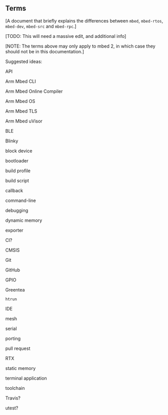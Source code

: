 ## Terms

[A document that briefly explains the differences between `mbed`, `mbed-rtos`, `mbed-dev`, `mbed-src` and `mbed-rpc`.]

[TODO: This will need a massive edit, and additional info]

[NOTE: The terms above may only apply to mbed 2, in which case they should not be in this documentation.]

Suggested ideas:

API

Arm Mbed CLI

Arm Mbed Online Compiler

Arm Mbed OS

Arm Mbed TLS

Arm Mbed uVisor

BLE

Blinky

block device

bootloader

build profile

build script

callback

command-line

debugging

dynamic memory

exporter

CI?

CMSIS

Git

GitHub

GPIO

Greentea

`htrun`

IDE

mesh

serial

porting

pull request

RTX

static memory

terminal application

toolchain

Travis?

utest?
